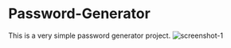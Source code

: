 # Password-Generator
This is a very simple password generator project.
![screenshot-1](https://user-images.githubusercontent.com/84345598/122673138-c30f9f00-d1ec-11eb-96bf-c1fcc25d2c63.png)
